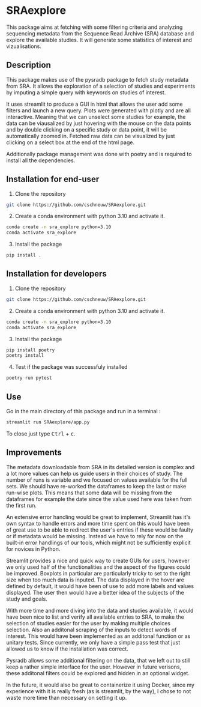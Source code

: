 # SRAexplore

This package aims at fetching with some filtering criteria and analyzing sequencing metadata from the Sequence Read Archive (SRA) database and explore the available studies. It will generate some statistics of interest and vizualisations.

## Description

This package makes use of the pysradb package to fetch study metadata from SRA. It allows the exploration of a selection of studies and experiments by imputing a simple query with keywords on studies of interest. 

It uses streamlit to produce a GUI in html that allows the user add some filters and launch a new query. Plots were generated with plotly and are all interactive. Meaning that we can unselect some studies for example, the data can be viausalized by just hovering with the mouse on the data points and by double clicking on a specific study or data point, it will be automatically zoomed in. Fetched raw data can be visualized by just clicking on a select box at the end of the html page. 

Additionally package management was done with poetry and is required to install all the dependencies. 

## Installation for end-user

1) Clone the repository

```bash
git clone https://github.com/cschneuw/SRAexplore.git
```

2) Create a conda environment with python 3.10 and activate it.

```bash
conda create -n sra_explore python=3.10
conda activate sra_explore
```

3) Install the package

```bash
pip install .
```

## Installation for developers

1) Clone the repository

```bash
git clone https://github.com/cschneuw/SRAexplore.git
```

2) Create a conda environment with python 3.10 and activate it.

```bash
conda create -n sra_explore python=3.10
conda activate sra_explore
```

3) Install the package

```bash
pip install poetry
poetry install
```

4) Test if the package was successfuly installed

```bash
poetry run pytest
```

## Use

Go in the main directory of this package and run in a terminal : 

```bash
streamlit run SRAexplore/app.py
```

To close just type <kbd>Ctrl</kbd> + <kbd>c</kbd>.


## Improvements

The metadata downloadable from SRA in its detailed version is complex and a lot more values can help us guide users in their choices of study. The number of runs is variable and we focused on values available for the full sets. We should have re-worked the dataframes to keep the last or make run-wise plots. This means that some data will be missing from the dataframes for example the date since the value used here was taken from the first run. 

An extensive error handling would be great to implement, Streamlit has it's own syntax to handle errors and more time spent on this would have been of great use to be able to redirect the user's entries if these would be faulty or if metadata would be missing. Instead we have to rely for now on the built-in error handlings of our tools, which might not be sufficiently explicit for novices in Python. 

Streamlit provides a nice and quick way to create GUIs for users, however we only used half of the functionalities and the aspect of the figures could be improved. Boxplots in particular are particularly tricky to set to the right size when too much data is inputed. The data displayed in the hover are defined by default, it would have been of use to add more labels and values displayed. The user then would have a better idea of the subjects of the study and goals.

With more time and more diving into the data and studies available, it would have been nice to list and verify all available entries to SRA, to make the selection of studies easier for the user by making multiple choices selection. Also an additonal scraping of the inputs to detect words of interest. This would have been implemented as an additonal function or as unitary tests. Since currently, we only have a simple pass test that just allowed us to know if the installation was correct. 

Pysradb allows some additional filtering on the data, that we left out to still keep a rather simple interface for the user. However in future verisons, these additonal filters could be explored and hidden in an optional widget. 

In the future, it would also be great to containerize it using Docker, since my experience with it is really fresh (as is streamlit, by the way), I chose to not waste more time than necessary on setting it up. 
